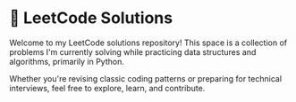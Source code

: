 # 🧠 LeetCode Solutions 

Welcome to my LeetCode solutions repository! This space is a collection of problems I'm currently solving while practicing data structures and algorithms, primarily in Python.

Whether you're revising classic coding patterns or preparing for technical interviews, feel free to explore, learn, and contribute.







